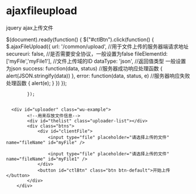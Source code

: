 # ajaxfileupload
jquery ajax上传文件


$(document).ready(function() {
				$("#ctlBtn").click(function() {
					$.ajaxFileUpload({
						url: '/common/upload', //用于文件上传的服务器端请求地址
						secureuri: false, //是否需要安全协议，一般设置为false
						fileElementId: ['myFile','myFile1'], //文件上传域的ID
						dataType: 'json', //返回值类型 一般设置为json
						success: function(data, status) //服务器成功响应处理函数
							{
								alert(JSON.stringify(data))
							},
						error: function(data, status, e) //服务器响应失败处理函数
							{
								alert(e);
							}
					})
				});

			});
      
      
      <div id="uploader" class="wu-example">
			<!--用来存放文件信息-->
			<div id="thelist" class="uploader-list"></div>
			<div class="btns">
				<div id="clientFile">
					<input type="file" placeholder="请选择上传的文件" name="fileName" id="myFile" />

					<input type="file" placeholder="请选择上传的文件" name="fileName" id="myFile1" />
				</div>
				<button id="ctlBtn" class="btn btn-default">开始上传</button>
			</div>
		</div>
